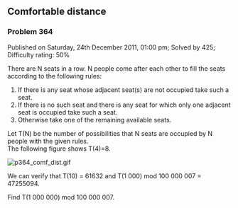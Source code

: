 Comfortable distance
--------------------

### Problem 364

Published on Saturday, 24th December 2011, 01:00 pm; Solved by 425;
Difficulty rating: 50%

There are N seats in a row. N people come after each other to fill the
seats according to the following rules:

1.  If there is any seat whose adjacent seat(s) are not occupied take
    such a seat.
2.  If there is no such seat and there is any seat for which only one
    adjacent seat is occupied take such a seat.
3.  Otherwise take one of the remaining available seats.

Let T(N) be the number of possibilities that N seats are occupied by N
people with the given rules.\
 The following figure shows T(4)=8.

![p364\_comf\_dist.gif](project/images/p364_comf_dist.gif)

We can verify that T(10) = 61632 and T(1 000) mod 100 000 007 =
47255094.

Find T(1 000 000) mod 100 000 007.
